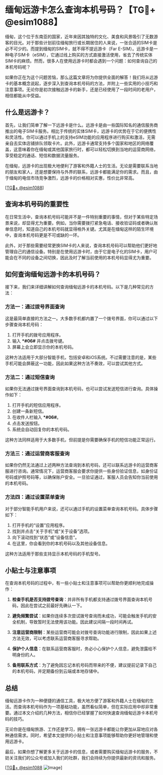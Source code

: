 # 缅甸远游卡怎么查询本机号码？【TG💪+ @esim1088】

缅甸，这个位于东南亚的国家，近年来因其独特的文化、美食和风景吸引了无数游客的目光。对于那些计划前往缅甸旅行或长期居住的人来说，一张合适的SIM卡是必不可少的。而提到缅甸的SIM卡，就不得不提远游卡（Far E-SIM）。远游卡是一种电子SIM卡（eSIM），它通过线上购买的方式直接激活使用，省去了传统实体SIM卡的麻烦。然而，很多人在使用远游卡时都会遇到一个问题：如何查询自己的本机号码呢？

如果你正在为这个问题苦恼，那么这篇文章将为你提供全面的解答！我们将从远游卡的基本概念说起，逐步深入到查询本机号码的方法，并附上一些实用的小技巧和注意事项。无论你是初次接触远游卡的新手，还是已经使用了一段时间的老用户，相信都能从中受益。

## 什么是远游卡？

首先，让我们简单了解一下远游卡是什么。远游卡是由一些国际知名的通信服务商推出的电子SIM卡服务。相比于传统的实体SIM卡，远游卡的优势在于它的便携性和灵活性。你可以通过手机上的支持eSIM功能的应用程序进行购买和激活，无需亲自去实体店铺排队领取卡片。此外，远游卡通常支持多个国家和地区的网络覆盖，这意味着你在缅甸或其他国家旅行时，都可以轻松切换到当地的运营商网络，享受稳定的通话、短信和数据流量服务。

在缅甸，远游卡的出现极大地便利了游客和外籍人士的生活。无论是需要联系当地的朋友和家人，还是想要保持与外界的联系，远游卡都能满足你的需求。而且，由于缅甸的电信市场竞争激烈，远游卡的价格相对实惠，性价比非常高。

[[TG💪+ @esim1088](https://t.me/s/esim1088)]

## 查询本机号码的重要性

在日常生活中，查询本机号码可能并不是一件特别重要的事情，但对于某些特定场景来说，却显得尤为重要。例如，当你需要拨打紧急电话、接收验证码或者确认账单信息时，知道自己的本机号码就显得格外关键。尤其是在缅甸这样的陌生环境中，查询本机号码更是不可或缺的一环。

此外，对于那些需要经常更换SIM卡的人来说，查询本机号码可以帮助他们更好地管理自己的通信设备。特别是在使用远游卡时，由于它是电子化的SIM卡，用户可能会在不同的设备之间切换，因此及时了解当前使用的本机号码显得尤为重要。

## 如何查询缅甸远游卡的本机号码？

接下来，我们来详细讲解如何查询缅甸远游卡的本机号码。以下是几种常见的方法：

### 方法一：通过拨号界面查询

这是最简单直接的方法之一。大多数手机都内置了一个拨号界面，你可以通过以下步骤查询本机号码：

1. 打开手机的拨号应用程序。
2. 输入 **\*#06#** 并点击拨号键。
3. 屏幕上会立即显示你的本机号码。

这种方法适用于大部分智能手机，包括安卓和iOS系统。不过需要注意的是，某些手机可能会屏蔽这一功能，因此如果这种方法不奏效，可以尝试其他方式。

### 方法二：通过短信查询

如果你无法通过拨号界面查询到本机号码，也可以尝试发送短信进行查询。具体操作如下：

1. 打开手机的短信应用程序。
2. 创建一条新短信。
3. 在收件人栏输入 **\*#06#**。
4. 点击发送按钮。
5. 系统会自动回复你的本机号码。

这种方法同样适用于大多数手机，但前提是你需要确保手机的短信功能正常运行。

### 方法三：通过运营商客服查询

如果你仍然无法通过上述两种方法查询到本机号码，还可以联系远游卡的运营商客服进行咨询。通常情况下，运营商客服会要求你提供一些身份验证信息，如身份证号码或护照号码等，以确保账户安全。一旦验证通过，客服人员会告知你当前使用的本机号码。

### 方法四：通过设置菜单查询

对于部分智能手机用户来说，还可以通过手机的设置菜单查询本机号码。具体步骤如下：

1. 打开手机的“设置”应用程序。
2. 找到并点击“关于手机”或“关于设备”选项。
3. 向下滚动找到“状态”或“设备信息”。
4. 在这里，你会看到你的本机号码以及其他设备信息。

这种方法适用于那些支持显示本机号码的手机型号。

## 小贴士与注意事项

在查询本机号码的过程中，有一些小贴士和注意事项可以帮助你更顺利地完成操作：

1. **检查手机是否支持拨号查询**：并非所有手机都支持通过拨号界面查询本机号码，因此在尝试之前最好先确认一下。
   
2. **避免频繁尝试**：如果你连续多次尝试拨号查询而未成功，可能会触发手机的安全机制，导致暂时无法使用该功能。因此建议间隔一段时间再试。

3. **注意运营商限制**：某些运营商可能会对拨号查询功能进行限制，因此如果上述方法无效，可以考虑联系运营商客服寻求帮助。

4. **保护个人信息**：在联系运营商客服时，务必小心保护个人信息，避免泄露给不明身份的人。

5. **备用联系方式**：为了避免因忘记本机号码而带来的不便，建议提前记录下自己的本机号码，并定期备份到云端或本地存储中。

## 总结

缅甸远游卡作为一种便捷的通信工具，极大地方便了游客和外籍人士在缅甸的生活。而查询本机号码作为一项基础功能，虽然看似简单，但在实际应用中却非常重要。通过本文介绍的几种方法，相信你已经掌握了如何快速查询缅甸远游卡本机号码的技巧。

无论你是在缅甸旅游、工作还是学习，拥有一张远游卡都能让你更加从容地应对各种通信需求。同时，希望本文提供的小贴士和注意事项能够帮助你更好地管理和使用远游卡。

最后，如果你想了解更多关于远游卡的信息，或者需要购买缅甸远游卡的服务，不妨关注我们的公众号或加入我们的社群，我们会持续为你提供最新的资讯和服务。

[[TG💪+ @esim1088](https://t.me/s/esim1088) ![Image](https://i.postimg.cc/4NQfJmqS/Snipaste-2025-05-13-00-14-12.png)]